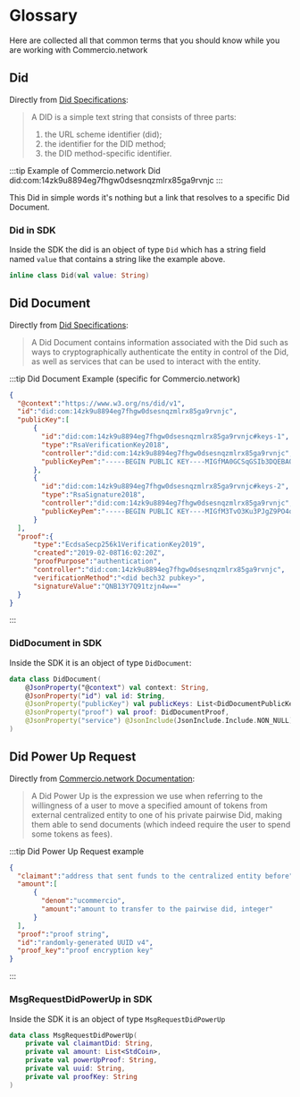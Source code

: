 # Glossary

Here are collected all that common terms that you should know while you are working with Commercio.network

## Did

Directly from [Did Specifications](https://w3c.github.io/did-core/):
> A DID is a simple text string that consists of three parts:
>
> 1) the URL scheme identifier (did);
> 2) the identifier for the DID method;
> 3) the DID method-specific identifier.

:::tip Example of Commercio.network Did
did:com:14zk9u8894eg7fhgw0dsesnqzmlrx85ga9rvnjc
:::

This Did in simple words it's nothing but a link that resolves to a specific Did Document.

### Did in SDK

Inside the SDK the did is an object of type `Did` which has a string field named `value` that contains a string like the example above.

```kotlin
inline class Did(val value: String)
```

## Did Document

Directly from [Did Specifications](https://w3c.github.io/did-core/):
> A Did Document contains information associated with the Did such as ways to cryptographically authenticate the entity in control of the Did, as well as services that can be used to interact with the entity.

:::tip Did Document Example (specific for Commercio.network)

  ```json
  {
    "@context":"https://www.w3.org/ns/did/v1",
    "id":"did:com:14zk9u8894eg7fhgw0dsesnqzmlrx85ga9rvnjc",
    "publicKey":[
        {
          "id":"did:com:14zk9u8894eg7fhgw0dsesnqzmlrx85ga9rvnjc#keys-1",
          "type":"RsaVerificationKey2018",
          "controller":"did:com:14zk9u8894eg7fhgw0dsesnqzmlrx85ga9rvnjc",
          "publicKeyPem":"-----BEGIN PUBLIC KEY----MIGfMA0GCSqGSIb3DQEBAQUAA4GNADCBiQKBgQDMr3V+Auyc+zvt2qX+jpwk3wM+m2DbfLjimByzQDIfrzSHMTQ8erL0kg69YsXHYXVX9mIZKRzk6VNwOBOQJSsIDf2jGbuEgI8EB4c3q1XykakCTvO3Ku3PJgZ9PO4qRw7QVvTkCbc91rT93/pD3/Ar8wqd4pNXtgbfbwJGviZ6kQIDAQAB-----END PUBLIC KEY-----\r\n"
        },
        {
          "id":"did:com:14zk9u8894eg7fhgw0dsesnqzmlrx85ga9rvnjc#keys-2",
          "type":"RsaSignature2018",
          "controller":"did:com:14zk9u8894eg7fhgw0dsesnqzmlrx85ga9rvnjc",
          "publicKeyPem":"-----BEGIN PUBLIC KEY----MIGfM3TvO3Ku3PJgZ9PO4qRw7+Auyc+zvt2qX+jpwk3wM+m2DbfLjimByzQDIfrzSHMTQ8erL0kg69YsXHYXVX9mIZKRzk6VNwOBOQJSsIDf2jGbuEgI8EB4c3q1XykakCQVvTkCbc9A0GCSqGSIbqd4pNXtgbfbwJGviZ6kQIDAQAB-----END PUBLIC KEY-----\r\n"
        }
    ],
    "proof":{
        "type":"EcdsaSecp256k1VerificationKey2019",
        "created":"2019-02-08T16:02:20Z",
        "proofPurpose":"authentication",
        "controller":"did:com:14zk9u8894eg7fhgw0dsesnqzmlrx85ga9rvnjc",
        "verificationMethod":"<did bech32 pubkey>",
        "signatureValue":"QNB13Y7Q91tzjn4w=="
    }
  }
  ```

:::

### DidDocument in SDK

Inside the SDK it is an object of type `DidDocument`:

```kotlin
data class DidDocument(
    @JsonProperty("@context") val context: String,
    @JsonProperty("id") val id: String,
    @JsonProperty("publicKey") val publicKeys: List<DidDocumentPublicKey>,
    @JsonProperty("proof") val proof: DidDocumentProof,
    @JsonProperty("service") @JsonInclude(JsonInclude.Include.NON_NULL) val service: List<DidDocumentService>?
)
```

## Did Power Up Request

Directly from [Commercio.network Documentation](https://docs.commercio.network/x/id/#requesting-a-did-power-up):
> A Did Power Up is the expression we use when referring to the willingness of a user to move a specified amount of tokens from external centralized entity to one of his private pairwise Did, making them able to send documents (which indeed require the user to spend some tokens as fees).

:::tip Did Power Up Request example

  ```json
  {
    "claimant":"address that sent funds to the centralized entity before",
    "amount":[
        {
          "denom":"ucommercio",
          "amount":"amount to transfer to the pairwise did, integer"
        }
    ],
    "proof":"proof string",
    "id":"randomly-generated UUID v4",
    "proof_key":"proof encryption key"
  }
  ```

:::

### MsgRequestDidPowerUp in SDK

Inside the SDK it is an object of type `MsgRequestDidPowerUp`

```kotlin
data class MsgRequestDidPowerUp(
    private val claimantDid: String,
    private val amount: List<StdCoin>,
    private val powerUpProof: String,
    private val uuid: String,
    private val proofKey: String
)
```
